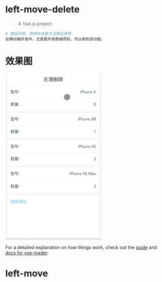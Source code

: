 # left-move-delete

> A Vue.js project

``` bash
# 商品列表、购物车或者关注商品等等
在移动端开发中，尤其是开发商城项目，可以用到该功能。
```
# 效果图
![Image text](https://github.com/Jacky-MYD/left-move/blob/master/src/assets/images/gif.gif)<br />

For a detailed explanation on how things work, check out the [guide](http://vuejs-templates.github.io/webpack/) and [docs for vue-loader](http://vuejs.github.io/vue-loader).
# left-move

